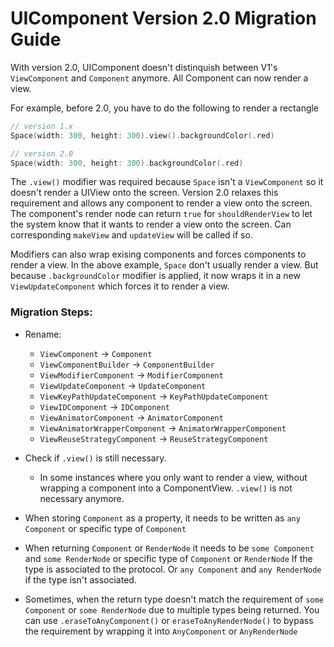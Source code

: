 # UIComponent Version 2.0 Migration Guide

With version 2.0, UIComponent doesn't distinquish between V1's `ViewComponent` and `Component` anymore.
All Component can now render a view.

For example, before 2.0, you have to do the following to render a rectangle
```swift
// version 1.x
Space(width: 300, height: 300).view().backgroundColor(.red)

// version 2.0
Space(width: 300, height: 300).backgroundColor(.red)
```

The `.view()` modifier was required because `Space` isn't a `ViewComponent` so it doesn't render a UIView onto the screen. Version 2.0 relaxes this requirement and allows any component to render a view onto the screen. The component's render node can return `true` for `shouldRenderView` to let the system know that it wants to render a view onto the screen. Can corresponding `makeView` and `updateView` will be called if so.

Modifiers can also wrap exising components and forces components to render a view. In the above example, `Space` don't usually render a view. But because `.backgroundColor` modifier is applied, it now wraps it in a new `ViewUpdateComponent` which forces it to render a view.


### Migration Steps:
* Rename:
    * `ViewComponent` -> `Component`
    * `ViewComponentBuilder` -> `ComponentBuilder`
    * `ViewModifierComponent` -> `ModifierComponent`
    * `ViewUpdateComponent` -> `UpdateComponent`
    * `ViewKeyPathUpdateComponent` -> `KeyPathUpdateComponent`
    * `ViewIDComponent` -> `IDComponent`
    * `ViewAnimatorComponent` -> `AnimatorComponent`
    * `ViewAnimatorWrapperComponent` -> `AnimatorWrapperComponent`
    * `ViewReuseStrategyComponent` -> `ReuseStrategyComponent`
* Check if `.view()` is still necessary.
    * In some instances where you only want to render a view, without wrapping a component into a ComponentView. `.view()` is not necessary anymore.
* When storing `Component` as a property, it needs to be written as `any Component` or specific type of `Component`

* When returning `Component` or `RenderNode` it needs to be `some Component` and `some RenderNode` or specific type of `Component` or `RenderNode` If the type is associated to the protocol. Or `any Component` and `any RenderNode` if the type isn't associated.

* Sometimes, when the return type doesn't match the requirement of `some Component` or `some RenderNode` due to multiple types being returned. You can use `.eraseToAnyComponent()` or `eraseToAnyRenderNode()` to bypass the requirement by wrapping it into `AnyComponent` or `AnyRenderNode`
